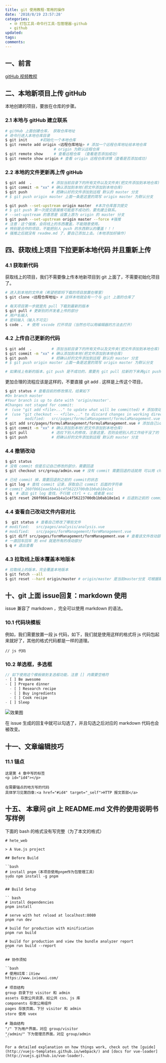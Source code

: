 ```yaml
---
title: git 使用教程-常用的操作
date: '2018/8/19 23:57:28'
categories:
  - ⑩ 打包工具-命令行工具-包管理器-github
  - github
updated:
tags:
comments:
---
```


## 一、前言

[gitHub 视频教程](https://learngitbranching.js.org/)

## 二、本地新项目上传 gitHub

本地创建的项目，要放在仓库的步骤。

### 2.1 本地与 gitHub 建立联系

```BASH
# gitHub 上面创建仓库， 获取仓库地址
# 命令行进入本地仓库目录
$ git init      #初始化一个本地仓库
$ git remote add origin <远程仓库地址> # 添加一个远程仓库地址给本地仓库
                      # origin 为默认远程仓库
$ git remote show     # 查看远程仓库 （查看是否添加成功）
$ git remote show origin # 查看 origin 远程仓库详情（查看是否添加成功）
```

### 2.2 本地的文件更新再上传 gitHub

```BASH
$ git add  .         # 添加当前目录下的所有文件以及文件夹(把文件添加到本地仓库)
$ git commit -m "xx" # 确认添加到本地(把文件添加到本地仓库)
$ git push           # 把确认好的文件添加到远程 默认的 master 分支
# $ git push origin master 上面一条是这里的简写 origin master 为默认分支
```

```BASH
$ git push --set-upstream origin master  #本次仓库首次提交
# $ git push 第一次提交直接推可能是不成功的，要先建立联系。
# --set-upstream 的意思是 设置上游为 origin 的 master 分支
$ git push --set-upstream origin master --force #强推
# 注意：这个强推，会将线上的东西覆盖，不能随意使用。
# 特别是合作的项目，不能把别人 push 的东西默认的覆盖！！！
# 强推之后就没有 readme.md 了，要自己添加上去。（本地添加好操作）
```

## 四、获取线上项目 下拉更新本地代码 并且重新上传

### 4.1 获取新代码

获取线上的项目，我们不需要像上传本地新项目到 git 上面了，不需要初始化项目了。

```BASH
# 进入到本地的文件夹（希望把即将下载的项目放置在哪里）
$ git clone <远程仓库地址> # 这样本地就会有一个与 git 上面的仓库了
```

```BASH
# 每天项目第一步就是先 pull 下载到最新的版本
$ git pull # 更新别的开发者上传的部分
# 用户名输入
# 密码输入（输入不可见）
$ code .  # 使用 vscode 打开项目（当然也可以用编辑器的方法去打开）
```

### 4.2 上传自己更新的代码

```BASH
$ git add  .         # 添加当前目录下的所有文件以及文件夹(把文件添加到本地仓库)
$ git commit -m "xx" # 确认添加到本地(把文件添加到本地仓库)
$ git push           # 把确认好的文件添加到远程 默认的 master 分支
# $ git push origin master 上面一条是这里的简写 origin master 为默认分支

# 如果线上有新的版本，git push 是不成功的，需要先 git pull 拉新的下来再git push，不然就会把别人写的代码覆盖了
```

更加合理的流程应该是这样的，不要直接 git add . 这样是上传这个项目，

```BASH
$ git status # 查看目前的修改情况，结果如下
#On branch master
#Your branch is up to date with 'origin/master'.
#Changes not staged for commit:
#  (use "git add <file>..." to update what will be committed) # 添加改动
#  (use "git checkout -- <file>..." to discard changes in working directory) # 撤销改动
#        modified:   src/pages/formulaManagement/formulaManagement.vue
$ git add src/pages/formulaManagement/formulaManagement.vue # 添加自己id修改文件
$ git commit -m "xx" # 确认添加到本地(把文件添加到本地仓库)
$ git pull           # 选拉下别人的修改，注意这里，否则会把别人的工作给干没了的
$ git push           # 把确认好的文件添加到远程 默认的 master 分支
```

### 4.4 撤销改动

```BASH
$ git status
# 没有 commit 但是忘记自己修改的部分，需要回退
$ git checkout src/group/admin.vue # 没有 commit 需要回退的话就用 可以用 checkout 回退
```

```bash
# 已经 commit 掉，需要回退到之前的 commit的状态
$ git log # 查找 commit 记录，获取自己 commit 后面的字符串
# commit 260f0661eae5b4a1c4f56223700db1b0ab18e1e1
$ q  # 退出 git log 查找，不行就 ctrl + c，或者是 esc
$ git reset 260f0661eae5b4a1c4f56223700db1b0ab18e1e1 # 后退到之前的 commit 状态
```

### 4.4 查看自己改动文件内容对比

```BASH
$  git status # 查看自己修改了哪些文件
# modified:   src/pages/analysis/analysis.vue
# modified:   src/pages/formManagement/formManagement.vue
$ git diff src/pages/formManagement/formManagement.vue # 查看该文件改动部分
# 一直回车回车 到 end 就是所有的改动部分
$ q # 退出查看
```

### 4.3 拉取线上版本覆盖本地版本

```BASH
# 拉取线上的版本，完全覆盖本地版本
$ git fetch --all
$ git reset --hard origin/master # origin/master 是当前master分支 可根据需要的分支修改该值
```

## 十、git 上面 issue回复：markdown 使用

issue 兼容了 markdown ，完全可以使用 markdown 的语法。

### 10.1 代码块模板

例如，我们需要放置一段 js 代码，如下，我们就是使用这样的格式将 js 代码包起来就好了，其他的格式代码都是一样的道理。

```JS
// js 代码
```

### 10.2 单选框，多选框

```js
// 如下使用这个模板做到复选框功能，注意 [] 内需要空格符
- [ ] Be awesome
- [ ] Prepare dinner
  - [ ] Research recipe
  - [ ] Buy ingredients
  - [ ] Cook recipe
- [ ] Sleep
```

![效果图](http://liuxmoo.foryung.com/%E5%BE%AE%E4%BF%A1%E6%88%AA%E5%9B%BE_20181114221925.png)

在 issue 生成的回复中就可以勾选了，并且勾选之后对应的 markdown 代码也会被改变。

## 十一、文章编辑技巧

### 11.1 锚点

```TEXT
这是第 4 章中写的标签
<p id="id4"></p>
```

```TEXT
在需要锚点的地方写的代码
具体学习见第四章:<a href="#id4" target="_self">HTTP 报文首部</a>
```

## 十五、 本章问 git 上 README.md 文件的使用说明书写样例

下面的 bash 的格式没有写完整（为了本文的格式）

```TEXT
# hete_web

> A Vue.js project

## Before Build

``bash
# install pnpm（本项目使用pnpm作为包管理工具）
sudo npm install -g pnpm
``

## Build Setup

`` bash
# install dependencies
pnpm install

# serve with hot reload at localhost:8080
pnpm run dev

# build for production with minification
pnpm run build

# build for production and view the bundle analyzer report
pnpm run build --report
``

## 协作须知

``bash
# 使用UI库：iView
https://www.iviewui.com/

# 项目结构
group 目录下分 visitor 和 admin
assets 存放公共资源，如公共 css、js 库
components 存放公用组件
pages 存放页面，下分 visitor 和 admin
store 使用 vuex

# 路由结构
"/" 下为用户界面，对应 group/visitor
"/admin/" 下为管理员界面，对应 group/admin
``

For a detailed explanation on how things work, check out the [guide](http://vuejs-templates.github.io/webpack/) and [docs for vue-loader](http://vuejs.github.io/vue-loader).
```